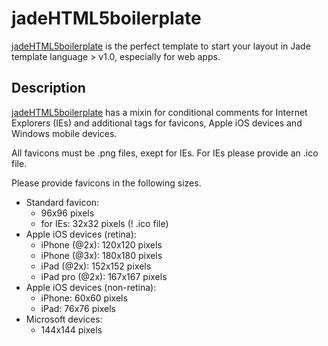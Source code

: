 # jadeHTML5boilerplate
[jadeHTML5boilerplate](https://github.com/deespe/jadeHTML5boilerplate) is the perfect template to start your layout in Jade template language > v1.0, especially for web apps.

## Description
[jadeHTML5boilerplate](https://github.com/deespe/jadeHTML5boilerplate) has a mixin for conditional comments for Internet Explorers (IEs) and additional tags for favicons, Apple iOS devices and Windows mobile devices.

All favicons must be .png files, exept for IEs. For IEs please provide an .ico file.

Please provide favicons in the following sizes.

- Standard favicon:
  - 96x96 pixels
  - for IEs: 32x32 pixels (! .ico file)
- Apple iOS devices (retina):
  - iPhone (@2x): 120x120 pixels
  - iPhone (@3x): 180x180 pixels
  - iPad (@2x): 152x152 pixels
  - iPad pro (@2x): 167x167 pixels
- Apple iOS devices (non-retina):
  - iPhone: 60x60 pixels
  - iPad: 76x76 pixels
- Microsoft devices:
  - 144x144 pixels